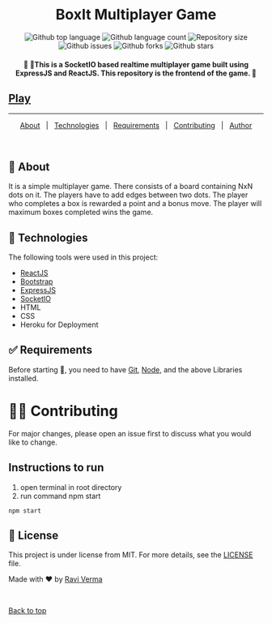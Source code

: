 <div align="center" id="top"> 
  <!--img src="1.png" alt="Code" /-->
  &#xa0;

</div>

<h1 align="center">BoxIt Multiplayer Game</h1>

<p align="center">
  <img alt="Github top language" src="https://img.shields.io/github/languages/top/raviverma2791747/boxit?color=56BEB8">

  <img alt="Github language count" src="https://img.shields.io/github/languages/count/raviverma2791747/boxit?color=56BEB8">

  <img alt="Repository size" src="https://img.shields.io/github/repo-size/raviverma2791747/boxit?color=56BEB8">

  <img alt="Github issues" src="https://img.shields.io/github/issues/raviverma2791747/boxit?color=56BEB8" /> 

  <img alt="Github forks" src="https://img.shields.io/github/forks/raviverma2791747/boxit?color=56BEB8" />

  <img alt="Github stars" src="https://img.shields.io/github/stars/raviverma2791747/boxit?color=56BEB8" />
</p>

<!-- Status -->

<h4 align="center"> 
	🚧 🚀This is a  SocketIO based realtime multiplayer game built using ExpressJS and ReactJS. This repository is the frontend of the game.  🚧
</h4> 


<h2><a href="https://raviverma2791747.github.io/boxit/" target="_blank">Play </a></h2>

<hr>

<p align="center">
  <a href="#dart-about">About</a> &#xa0; | &#xa0; 
  <a href="#rocket-technologies">Technologies</a> &#xa0; | &#xa0;
  <a href="#white_check_mark-requirements">Requirements</a> &#xa0; | &#xa0;
  <a href="#man_office_worker-contributing">Contributing</a> &#xa0; | &#xa0;
  <a href="https://github.com/raviverma2791747" target="_blank">Author</a>
</p>

<br>

## :dart: About ##

It is a simple multiplayer game. There consists of a board containing NxN dots on it. The players have to add edges between two dots. The player who completes a box is rewarded a point and a bonus move. The player will maximum boxes completed wins the game.

## :rocket: Technologies ##

The following tools were used in this project:

- [ReactJS](https://reactjs.org/)
- [Bootstrap](https://getbootstrap.com/)
- [ExpressJS](https://expressjs.com/)
- [SocketIO](https://socket.io/)
- HTML
- CSS
- Heroku for Deployment

## :white_check_mark: Requirements ##

Before starting :checkered_flag:, you need to have [Git](https://git-scm.com), [Node](https://nodejs.org/en/), and the above Libraries installed.

# :man_office_worker: Contributing ##
For major changes, please open an issue first to discuss what you would like to change.

## Instructions to run
1. open terminal in root directory
2. run command npm start

```
npm start
```

## :memo: License ##

This project is under license from MIT. For more details, see the [LICENSE](LICENSE.md) file.


Made with :heart: by <a href="https://github.com/raviverma2791747" target="_blank">Ravi Verma</a>

&#xa0;

<a href="#top">Back to top</a>
